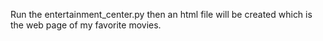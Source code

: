 Run the entertainment_center.py then an html file will be created which is the web page of my favorite movies.
